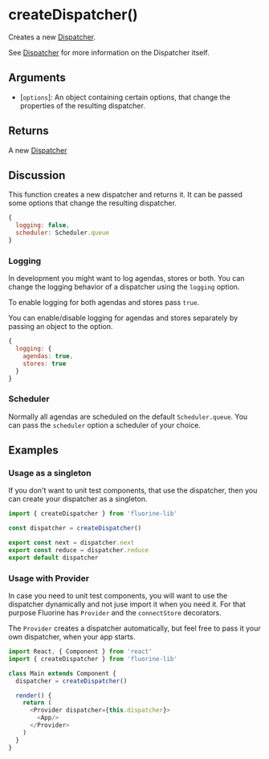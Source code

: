 # createDispatcher()

Creates a new [Dispatcher](dispatcher.md).

See [Dispatcher](dispatcher.md) for more information on the Dispatcher itself.

## Arguments

- [`options`]: An object containing certain options, that change the properties
  of the resulting dispatcher.

## Returns

A new [Dispatcher](dispatcher.md)

## Discussion

This function creates a new dispatcher and returns it. It can be passed some
options that change the resulting dispatcher.

```js
{
  logging: false,
  scheduler: Scheduler.queue
}
```

### Logging

In development you might want to log agendas, stores or both. You can change the
logging behavior of a dispatcher using the `logging` option.

To enable logging for both agendas and stores pass `true`.

You can enable/disable logging for agendas and stores separately by passing an
object to the option.

```js
{
  logging: {
    agendas: true,
    stores: true
  }
}
```

### Scheduler

Normally all agendas are scheduled on the default `Scheduler.queue`. You can pass
the `scheduler` option a scheduler of your choice.

## Examples

### Usage as a singleton

If you don't want to unit test components, that use the dispatcher, then you can
create your dispatcher as a singleton.

```js
import { createDispatcher } from 'fluorine-lib'

const dispatcher = createDispatcher()

export const next = dispatcher.next
export const reduce = dispatcher.reduce
export default dispatcher
```

### Usage with Provider

In case you need to unit test components, you will want to use the dispatcher
dynamically and not juse import it when you need it. For that purpose Fluorine
has `Provider` and the `connectStore` decorators.

The `Provider` creates a dispatcher automatically, but feel free to pass it
your own dispatcher, when your app starts.

```js
import React, { Component } from 'react'
import { createDispatcher } from 'fluorine-lib'

class Main extends Component {
  dispatcher = createDispatcher()

  render() {
    return (
      <Provider dispatcher={this.dispatcher}>
        <App/>
      </Provider>
    )
  }
}
```

